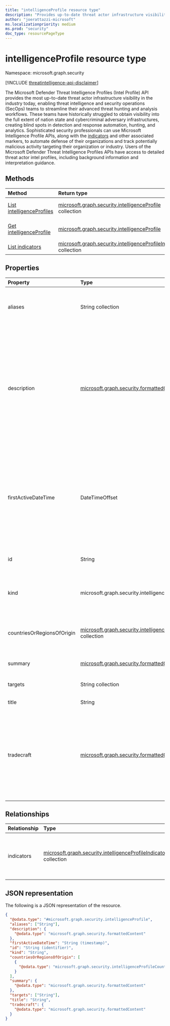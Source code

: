 ```yaml
---
title: "intelligenceProfile resource type"
description: "Provides up-to-date threat actor infrastructure visibility."
author: "joerattazzi-microsoft"
ms.localizationpriority: medium
ms.prod: "security"
doc_type: resourcePageType
---
```


# intelligenceProfile resource type

Namespace: microsoft.graph.security

[!INCLUDE [threatintelligence-api-disclaimer](../../includes/threatintelligence-api-disclaimer.md)]

The Microsoft Defender Threat Intelligence Profiles (Intel Profile) API provides the most up-to-date threat actor infrastructure visibility in the industry today, enabling threat intelligence and security operations (SecOps) teams to streamline their advanced threat hunting and analysis workflows. These teams have historically struggled to obtain visibility into the full extent of nation state and cybercriminal adversary infrastructures, creating blind spots in detection and response automation, hunting, and analytics. Sophisticated security professionals can use Microsoft Intelligence Profile APIs, along with the [indicators](../resources/security-intelligenceprofileindicator.md) and other associated markers, to automate defense of their organizations and track potentially malicious activity targeting their organization or industry. Users of the Microsoft Defender Threat Intelligence Profiles APIs have access to detailed threat actor intel profiles, including background information and interpretation guidance.

## Methods

| Method                                                                    | Return type                                                                                                               | Description                                                                                                                                     |
| :------------------------------------------------------------------------ | :------------------------------------------------------------------------------------------------------------------------ | :---------------------------------------------------------------------------------------------------------------------------------------------- |
| [List intelligenceProfiles](../api/security-intelligenceprofile-list.md)  | [microsoft.graph.security.intelligenceProfile](../resources/security-intelligenceprofile.md) collection                   | Get a list of the [microsoft.graph.security.intelligenceProfile](../resources/security-intelligenceprofile.md) objects and their properties.    |
| [Get intelligenceProfile](../api/security-intelligenceprofile-get.md)     | [microsoft.graph.security.intelligenceProfile](../resources/security-intelligenceprofile.md)                              | Read the properties and relationships of a [microsoft.graph.security.intelligenceProfile](../resources/security-intelligenceprofile.md) object. |
| [List indicators](../api/security-intelligenceprofile-list-indicators.md) | [microsoft.graph.security.intelligenceProfileIndicator](../resources/security-intelligenceprofileindicator.md) collection | Get a list of **intelligenceProfileIndicator** resources.                                                                                       |

## Properties

| Property                   | Type                                                                                                                                                  | Description                                                                                                                                                                                                                                                                                                                |
| :------------------------- | :---------------------------------------------------------------------------------------------------------------------------------------------------- | :------------------------------------------------------------------------------------------------------------------------------------------------------------------------------------------------------------------------------------------------------------------------------------------------------------------------- |
| aliases                    | String collection                                                                                                                                     | A list of commonly-known aliases for the threat intelligence included in the **intelligenceProfile**.                                                                                                                                                                                                                      |
| description                | [microsoft.graph.security.formattedContent](../resources/security-formattedcontent.md)                                                                | A synopsis of the threat actor. This property places the threat actor in wider context, tracing its discovery, history, significant campaigns, targeting, techniques of note, affiliations with governments, law enforcement countermeasures, and any areas of dispute among the security community regarding attribution. |
| firstActiveDateTime        | DateTimeOffset                                                                                                                                        | The date and time when this **intelligenceProfile** was first active. The Timestamp type represents date and time information using ISO 8601 format and is always in UTC time. For example, midnight UTC on Jan 1, 2014 is `2014-01-01T00:00:00Z`.                                                                         |
| id                         | String                                                                                                                                                | The system generated ID for this **intelligenceProfile**.                                                                                                                                                                                                                                                                  |
| kind                       | microsoft.graph.security.intelligenceProfileKind                                                                                                      | A categorization of the type of this **intelligenceProfile**. The possible values are: `actor`, `tool`, `unknownFutureValue`.                                                                                                                                                                                              |
| countriesOrRegionsOfOrigin | [microsoft.graph.security.intelligenceProfileCountryOrRegionOfOrigin](../resources/security-intelligenceProfileCountryOrRegionOfOrigin.md) collection | The country/region of origin for the given actor or threat associated with this **intelligenceProfile**.                                                                                                                                                                                                                   |
| summary                    | [microsoft.graph.security.formattedContent](../resources/security-formattedcontent.md)                                                                | A short summary of this **intelligenceProfile**.                                                                                                                                                                                                                                                                           |
| targets                    | String collection                                                                                                                                     | Known targets related to this **intelligenceProfile**.                                                                                                                                                                                                                                                                     |
| title                      | String                                                                                                                                                | The title of this **intelligenceProfile**.                                                                                                                                                                                                                                                                                 |
| tradecraft                 | [microsoft.graph.security.formattedContent](../resources/security-formattedcontent.md)                                                                | Formatted information featuring a description of the distinctive tactics, techniques, and procedures (TTP) of the group, followed by a list of all known custom, commodity, and publicly available implants used by the group.                                                                                             |

## Relationships

| Relationship | Type                                                                                                                      | Description                                                               |
| :----------- | :------------------------------------------------------------------------------------------------------------------------ | :------------------------------------------------------------------------ |
| indicators   | [microsoft.graph.security.intelligenceProfileIndicator](../resources/security-intelligenceprofileindicator.md) collection | Includes an assemblage of high-fidelity network indicators of compromise. |

## JSON representation

The following is a JSON representation of the resource.

<!-- {
  "blockType": "resource",
  "keyProperty": "id",
  "@odata.type": "microsoft.graph.security.intelligenceProfile",
  "openType": false
}
-->

```json
{
  "@odata.type": "#microsoft.graph.security.intelligenceProfile",
  "aliases": ["String"],
  "description": {
    "@odata.type": "microsoft.graph.security.formattedContent"
  },
  "firstActiveDateTime": "String (timestamp)",
  "id": "String (identifier)",
  "kind": "String",
  "countriesOrRegionsOfOrigin": [
    {
      "@odata.type": "microsoft.graph.security.intelligenceProfileCountryOrRegionOfOrigin"
    }
  ],
  "summary": {
    "@odata.type": "microsoft.graph.security.formattedContent"
  },
  "targets": ["String"],
  "title": "String",
  "tradecraft": {
    "@odata.type": "microsoft.graph.security.formattedContent"
  }
}
```
